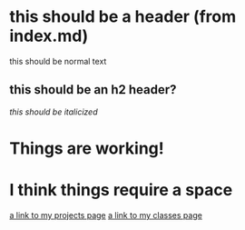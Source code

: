 # this should be a header (from index.md)
this should be normal text

## this should be an h2 header?
*this should be italicized*

# Things are working!
# I think things require a space

[a link to my projects page](pages/projects-page.md)
[a link to my classes page](pages/classes-page.md)
